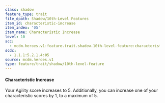 ```yaml
---
class: shadow
feature_type: trait
file_dpath: Shadow/10th-Level Features
item_id: characteristic-increase
item_index: '05'
item_name: Characteristic Increase
level: 10
scc:
  - mcdm.heroes.v1:feature.trait.shadow.10th-level-feature:characteristic-increase
scdc:
  - 1.1.1:5.2.1.4:05
source: mcdm.heroes.v1
type: feature/trait/shadow/10th-level-feature
---
```


#### Characteristic Increase

Your Agility score increases to 5. Additionally, you can increase one of your characteristic scores by 1, to a maximum of 5.
